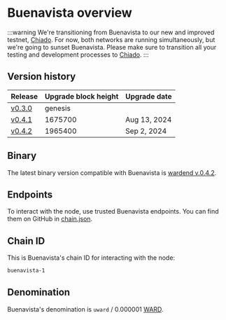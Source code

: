 ﻿---
sidebar_position: 1
---

# Buenavista overview

:::warning
We're transitioning from Buenavista to our new and improved testnet, [Chiado](../chiado-testnet/chiado-overview). For now, both networks are running simultaneously, but we're going to sunset Buenavista. Please make sure to transition all your testing and development processes to [Chiado](../chiado-testnet/join-chiado).
:::

## Version history

| Release                                                                         | Upgrade block height | Upgrade date |
| ------------------------------------------------------------------------------- | -------------------- | ------------ |
| [v0.3.0](https://github.com/warden-protocol/wardenprotocol/releases/tag/v0.3.0) | genesis              |              |
| [v0.4.1](https://github.com/warden-protocol/wardenprotocol/releases/tag/v0.4.1) | 1675700              | Aug 13, 2024 |
| [v0.4.2](https://github.com/warden-protocol/wardenprotocol/releases/tag/v0.4.2) | 1965400              | Sep 2, 2024  |

## Binary

The latest binary version compatible with Buenavista is [wardend v.0.4.2](https://github.com/warden-protocol/wardenprotocol/releases/tag/v0.4.2).

## Endpoints

To interact with the node, use trusted Buenavista endpoints. You can find them on GitHub in [chain.json](https://github.com/warden-protocol/networks/tree/main/testnets/buenavista/chain.json).

## Chain ID

This is Buenavista's chain ID for interacting with the node:

```bash
buenavista-1
```

## Denomination

Buenavista's denomination is `uward` / 0.000001 [WARD](/tokens/ward-token/ward).
